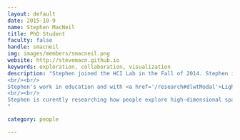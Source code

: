 ```yaml
---
layout: default
date: 2015-10-9
name: Stephen MacNeil
title: PhD Student
faculty: false
handle: smacneil
img: images/members/smacneil.png
website: http://stevemacn.github.io
keywords: exploration, collaboration, visualization
description: "Stephen joined the HCI Lab in the Fall of 2014. Stephen is interested in exploration in conceptual spaces and education research. He is advised by <a href='http://www.celinelatulipe.com/'>Celine Latulipe</a>.
<br/><br/>
Stephen's work in education and with <a href='/research#dlwtModal'>Lightweight Team</a> has resulted in a publication at ICER and SIGCSE. 
<br/><br/>
Stephen is curently researching how people explore high-dimensional spaces. Specifically, whether scaffolding and collaboraiton affect the way that people explore these spaces. 
"

category: people

---
```

